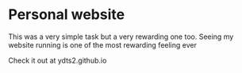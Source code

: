 # Personal website
This was a very simple task but a very rewarding one too. Seeing my website 
running is one of the most rewarding feeling ever 

Check it out at ydts2.github.io
